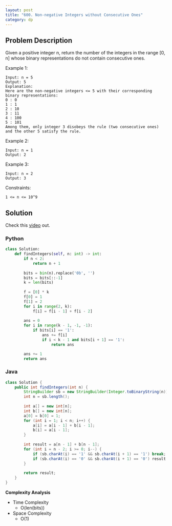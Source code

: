 ```yaml
---
layout: post
title: "600. Non-negative Integers without Consecutive Ones"
category: dp
---
```



## Problem Description

Given a positive integer n, return the number of the integers in the range [0, n] whose binary representations do not contain consecutive ones.

Example 1:

```
Input: n = 5
Output: 5
Explanation:
Here are the non-negative integers <= 5 with their corresponding binary representations:
0 : 0
1 : 1
2 : 10
3 : 11
4 : 100
5 : 101
Among them, only integer 3 disobeys the rule (two consecutive ones) and the other 5 satisfy the rule.
```

Example 2:

```
Input: n = 1
Output: 2
```

Example 3:

```
Input: n = 2
Output: 3
```

Constraints:

```
1 <= n <= 10^9
```


## Solution

Check this [video](https://www.youtube.com/watch?v=a9-NtLIs1Kk) out.


### Python

```python
class Solution:
    def findIntegers(self, n: int) -> int:
        if n < 2:
            return n + 1
        
        bits = bin(n).replace('0b', '')
        bits = bits[::-1]
        k = len(bits)
        
        f = [0] * k
        f[0] = 1
        f[1] = 2
        for i in range(2, k):
            f[i] = f[i - 1] + f[i - 2]
        
        ans = 0
        for i in range(k - 1, -1, -1):
            if bits[i] == '1':
                ans += f[i]
                if i < k - 1 and bits[i + 1] == '1':
                    return ans

        ans += 1
        return ans
```

### Java

```java
class Solution {
    public int findIntegers(int n) {
        StringBuilder sb = new StringBuilder(Integer.toBinaryString(n)).reverse();
        int n = sb.length();
        
        int a[] = new int[n];
        int b[] = new int[n];
        a[0] = b[0] = 1;
        for (int i = 1; i < n; i++) {
            a[i] = a[i - 1] + b[i - 1];
            b[i] = a[i - 1];
        }
        
        int result = a[n - 1] + b[n - 1];
        for (int i = n - 2; i >= 0; i--) {
            if (sb.charAt(i) == '1' && sb.charAt(i + 1) == '1') break;
            if (sb.charAt(i) == '0' && sb.charAt(i + 1) == '0') result -= b[i];
        }
        
        return result;
    }
}
```

**Complexity Analysis**

- Time Complexity
  - O(len(bits))
- Space Complexity
  - O(1)
